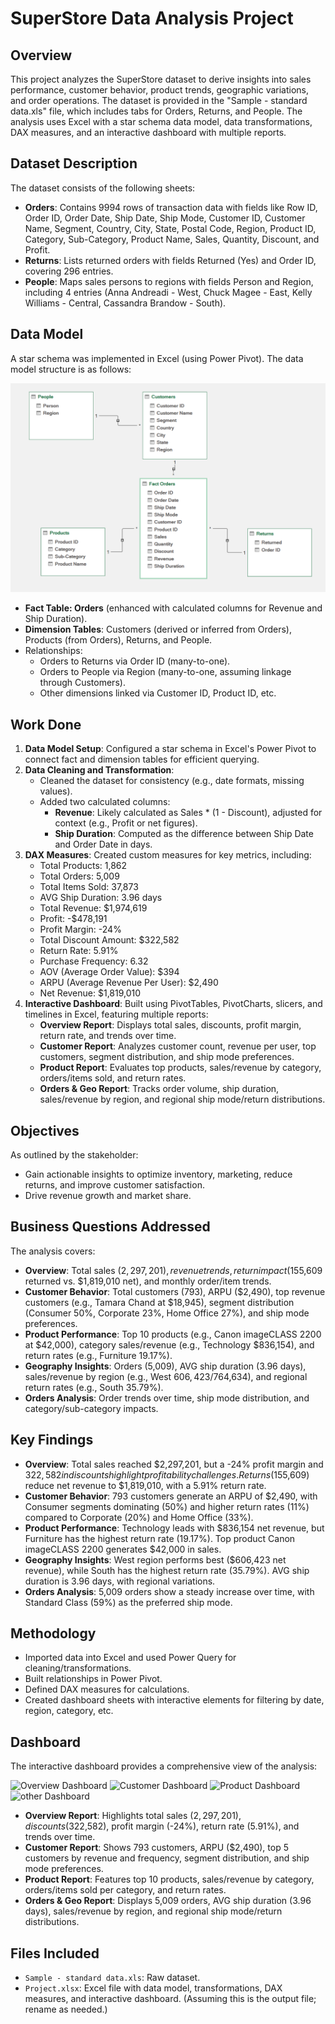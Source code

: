 # SuperStore Data Analysis Project

## Overview
This project analyzes the SuperStore dataset to derive insights into sales performance, customer behavior, product trends, geographic variations, and order operations. The dataset is provided in the "Sample - standard data.xls" file, which includes tabs for Orders, Returns, and People. The analysis uses Excel with a star schema data model, data transformations, DAX measures, and an interactive dashboard with multiple reports.

## Dataset Description
The dataset consists of the following sheets:
- **Orders**: Contains 9994 rows of transaction data with fields like Row ID, Order ID, Order Date, Ship Date, Ship Mode, Customer ID, Customer Name, Segment, Country, City, State, Postal Code, Region, Product ID, Category, Sub-Category, Product Name, Sales, Quantity, Discount, and Profit.
- **Returns**: Lists returned orders with fields Returned (Yes) and Order ID, covering 296 entries.
- **People**: Maps sales persons to regions with fields Person and Region, including 4 entries (Anna Andreadi - West, Chuck Magee - East, Kelly Williams - Central, Cassandra Brandow - South).

## Data Model
A star schema was implemented in Excel (using Power Pivot). The data model structure is as follows:

![Data Model](https://github.com/HazemMedhat/Super-Store-Analysis-/blob/60fe5317d0a3af275a66b4c057db0c392dae7de6/New%20Data%20Model.png)

- **Fact Table: Orders** (enhanced with calculated columns for Revenue and Ship Duration).
- **Dimension Tables**: Customers (derived or inferred from Orders), Products (from Orders), Returns, and People.
- Relationships: 
  - Orders to Returns via Order ID (many-to-one).
  - Orders to People via Region (many-to-one, assuming linkage through Customers).
  - Other dimensions linked via Customer ID, Product ID, etc.

## Work Done
1. **Data Model Setup**: Configured a star schema in Excel's Power Pivot to connect fact and dimension tables for efficient querying.
2. **Data Cleaning and Transformation**: 
   - Cleaned the dataset for consistency (e.g., date formats, missing values).
   - Added two calculated columns:
     - **Revenue**: Likely calculated as Sales * (1 - Discount), adjusted for context (e.g., Profit or net figures).
     - **Ship Duration**: Computed as the difference between Ship Date and Order Date in days.
3. **DAX Measures**: Created custom measures for key metrics, including:
   - Total Products: 1,862
   - Total Orders: 5,009
   - Total Items Sold: 37,873
   - AVG Ship Duration: 3.96 days
   - Total Revenue: $1,974,619
   - Profit: -$478,191
   - Profit Margin: -24%
   - Total Discount Amount: $322,582
   - Return Rate: 5.91%
   - Purchase Frequency: 6.32
   - AOV (Average Order Value): $394
   - ARPU (Average Revenue Per User): $2,490
   - Net Revenue: $1,819,010
4. **Interactive Dashboard**: Built using PivotTables, PivotCharts, slicers, and timelines in Excel, featuring multiple reports:
   - **Overview Report**: Displays total sales, discounts, profit margin, return rate, and trends over time.
   - **Customer Report**: Analyzes customer count, revenue per user, top customers, segment distribution, and ship mode preferences.
   - **Product Report**: Evaluates top products, sales/revenue by category, orders/items sold, and return rates.
   - **Orders & Geo Report**: Tracks order volume, ship duration, sales/revenue by region, and regional ship mode/return distributions.

## Objectives
As outlined by the stakeholder:
- Gain actionable insights to optimize inventory, marketing, reduce returns, and improve customer satisfaction.
- Drive revenue growth and market share.

## Business Questions Addressed
The analysis covers:
- **Overview**: Total sales ($2,297,201), revenue trends, return impact ($155,609 returned vs. $1,819,010 net), and monthly order/item trends.
- **Customer Behavior**: Total customers (793), ARPU ($2,490), top revenue customers (e.g., Tamara Chand at $18,945), segment distribution (Consumer 50%, Corporate 23%, Home Office 27%), and ship mode preferences.
- **Product Performance**: Top 10 products (e.g., Canon imageCLASS 2200 at $42,000), category sales/revenue (e.g., Technology $836,154), and return rates (e.g., Furniture 19.17%).
- **Geography Insights**: Orders (5,009), AVG ship duration (3.96 days), sales/revenue by region (e.g., West $606,423/$764,634), and regional return rates (e.g., South 35.79%).
- **Orders Analysis**: Order trends over time, ship mode distribution, and category/sub-category impacts.

## Key Findings
- **Overview**: Total sales reached $2,297,201, but a -24% profit margin and $322,582 in discounts highlight profitability challenges. Returns ($155,609) reduce net revenue to $1,819,010, with a 5.91% return rate.
- **Customer Behavior**: 793 customers generate an ARPU of $2,490, with Consumer segments dominating (50%) and higher return rates (11%) compared to Corporate (20%) and Home Office (33%).
- **Product Performance**: Technology leads with $836,154 net revenue, but Furniture has the highest return rate (19.17%). Top product Canon imageCLASS 2200 generates $42,000 in sales.
- **Geography Insights**: West region performs best ($606,423 net revenue), while South has the highest return rate (35.79%). AVG ship duration is 3.96 days, with regional variations.
- **Orders Analysis**: 5,009 orders show a steady increase over time, with Standard Class (59%) as the preferred ship mode.

## Methodology
- Imported data into Excel and used Power Query for cleaning/transformations.
- Built relationships in Power Pivot.
- Defined DAX measures for calculations.
- Created dashboard sheets with interactive elements for filtering by date, region, category, etc.

## Dashboard
The interactive dashboard provides a comprehensive view of the analysis:

![Overview Dashboard](attachment://dashboard_image.jpg)
![Customer Dashboard](attachment://dashboard_image.jpg)
![Product Dashboard](attachment://dashboard_image.jpg)
![other Dashboard](attachment://dashboard_image.jpg)

- **Overview Report**: Highlights total sales ($2,297,201), discounts ($322,582), profit margin (-24%), return rate (5.91%), and trends over time.
- **Customer Report**: Shows 793 customers, ARPU ($2,490), top 5 customers by revenue and frequency, segment distribution, and ship mode preferences.
- **Product Report**: Features top 10 products, sales/revenue by category, orders/items sold per category, and return rates.
- **Orders & Geo Report**: Displays 5,009 orders, AVG ship duration (3.96 days), sales/revenue by region, and regional ship mode/return distributions.

## Files Included
- `Sample - standard data.xls`: Raw dataset.
- `Project.xlsx`: Excel file with data model, transformations, DAX measures, and interactive dashboard. (Assuming this is the output file; rename as needed.)
